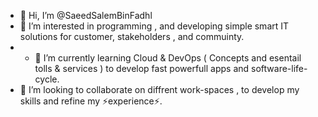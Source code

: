 - 👋 Hi, I’m @SaeedSalemBinFadhl
- 👀 I’m interested in programming , and developing simple smart IT solutions for customer, stakeholders , and commuinty. 
- - 🌱 I’m currently learning Cloud & DevOps ( Concepts and esentail tolls & services ) to develop fast powerfull apps and software-life-cycle.   
- 💞️ I’m looking to collaborate on diffrent work-spaces , to develop  my skills and refine my ⚡experience⚡.


<!---
SaeedSalemBinFadel/SaeedSalemBinFadel is a ✨ special ✨ repository because its `README.md` (this file) appears on your GitHub profile.
You can click the Preview link to take a look at your changes.
--->
